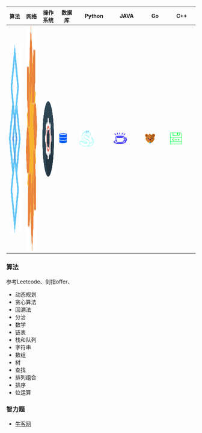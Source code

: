 | 算法 | 网络 | 操作系统 | 数据库 | Python | JAVA | Go | C++ |
|------|------|-----------|---------|---------|-------|------|------|
| <a href="#算法"><img src="/pics/Algorithm.png" align="center" height="500" width="200"></a> | <a href="#网络"><img src="/pics/Internet.png" align="center" height="600" width="200"></a> | <a href="#操作系统"><img src="/pics/System.png" align="center" height="200" width="200"></a> | <a href="#数据库"><img src="/pics/DataBase.png" height=50% width=50%></a> | <a href="#Python"><img src="/pics/python.png" height=50% width=50%></a> | <a href="#JAVA"><img src="/pics/java.png" height=50% width=50%></a> | <a href="#Go"><img src="/pics/go.png" height=50% width=50%></a> | <a href="#C++"><img src="/pics/C++.png" height=50% width=50%></a> |

### 算法
参考Leetcode、剑指offer、
* 动态规划
* 贪心算法
* 回溯法
* 分治
* 数学
* 链表
* 栈和队列
* 字符串
* 数组
* 树
* 查找
* 排列组合
* 排序
* 位运算

### 智力题
* [牛客网](https://github.com/loversgzl/Temp/blob/master/notes/牛客网-智力题.md)
